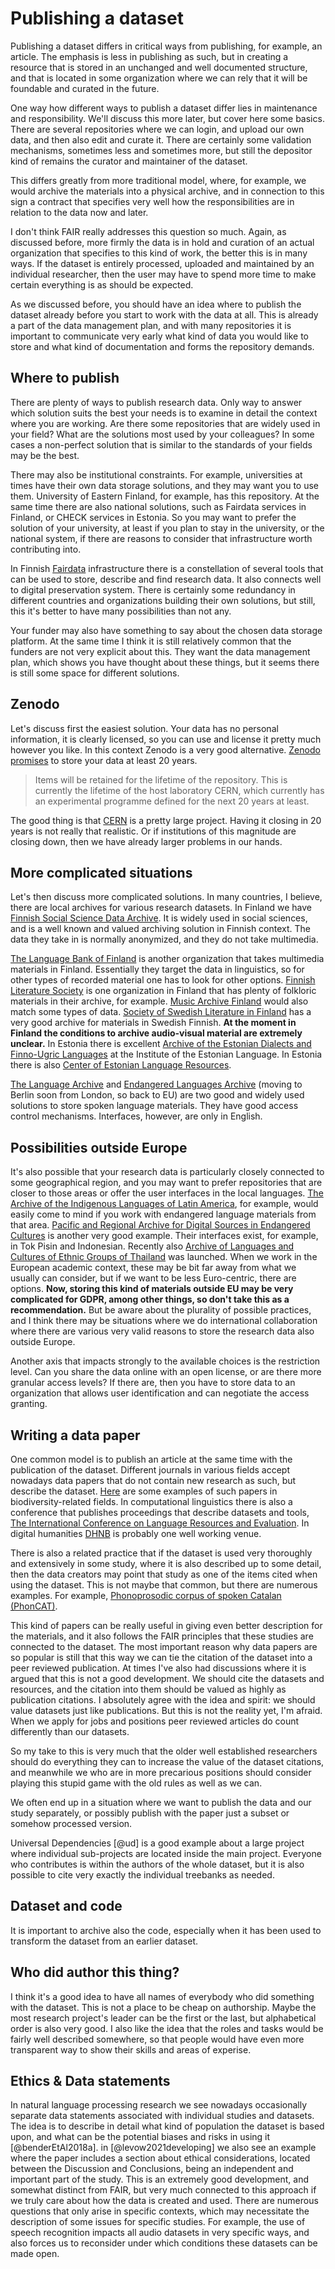 # Publishing a dataset

Publishing a dataset differs in critical ways from publishing, for example, an article. The emphasis is less in publishing as such, but in creating a resource that is stored in an unchanged and well documented structure, and that is located in some organization where we can rely that it will be foundable and curated in the future. 

One way how different ways to publish a dataset differ lies in maintenance and responsibility. We'll discuss this more later, but cover here some basics. There are several repositories where we can login, and upload our own data, and then also edit and curate it. There are certainly some validation mechanisms, sometimes less and sometimes more, but still the depositor kind of remains the curator and maintainer of the dataset. 

This differs greatly from more traditional model, where, for example, we would archive the materials into a physical archive, and in connection to this sign a contract that specifies very well how the responsibilities are in relation to the data now and later. 

I don't think FAIR really addresses this question so much. Again, as discussed before, more firmly the data is in hold and curation of an actual organization that specifies to this kind of work, the better this is in many ways. If the dataset is entirely processed, uploaded and maintained by an individual researcher, then the user may have to spend more time to make certain everything is as should be expected. 

As we discussed before, you should have an idea where to publish the dataset already before you start to work with the data at all. This is already a part of the data management plan, and with many repositories it is important to communicate very early what kind of data you would like to store and what kind of documentation and forms the repository demands. 

## Where to publish

There are plenty of ways to publish research data. Only way to answer which solution suits the best your needs is to examine in detail the context where you are working. Are there some repositories that are widely used in your field? What are the solutions most used by your colleagues? In some cases a non-perfect solution that is similar to the standards of your fields may be the best. 

There may also be institutional constraints. For example, universities at times have their own data storage solutions, and they may want you to use them. University of Eastern Finland, for example, has this repository. At the same time there are also national solutions, such as Fairdata services in Finland, or CHECK services in Estonia. So you may want to prefer the solution of your university, at least if you plan to stay in the university, or the national system, if there are reasons to consider that infrastructure worth contributing into.  

In Finnish [Fairdata](https://www.fairdata.fi/) infrastructure there is a constellation of several tools that can be used to store, describe and find research data. It also connects well to digital preservation system. There is certainly some redundancy in different countries and organizations building their own solutions, but still, this it's better to have many possibilities than not any. 

Your funder may also have something to say about the chosen data storage platform. At the same time I think it is still relatively common that the funders are not very explicit about this. They want the data management plan, which shows you have thought about these things, but it seems there is still some space for different solutions. 

## Zenodo

Let's discuss first the easiest solution. Your data has no personal information, it is clearly licensed, so you can use and license it pretty much however you like. In this context Zenodo is a very good alternative. [Zenodo promises](https://about.zenodo.org/policies/) to store your data at least 20 years.

> Items will be retained for the lifetime of the repository. This is currently the lifetime of the host laboratory CERN, which currently has an experimental programme defined for the next 20 years at least.

The good thing is that [CERN](https://home.cern/) is a pretty large project. Having it closing in 20 years is not really that realistic. Or if institutions of this magnitude are closing down, then we have already larger problems in our hands. 

## More complicated situations

Let's then discuss more complicated solutions. In many countries, I believe, there are local archives for various research datasets. In Finland we have [Finnish Social Science Data Archive](https://www.fsd.tuni.fi/en/). It is widely used in social sciences, and is a well known and valued archiving solution in Finnish context. The data they take in is normally anonymized, and they do not take multimedia. 

[The Language Bank of Finland](https://www.kielipankki.fi/language-bank/) is another organization that takes multimedia materials in Finland. Essentially they target the data in linguistics, so for other types of recorded material one has to look for other options. [Finnish Literature Society](https://www.finlit.fi/en) is one organization in Finland that has plenty of folkloric materials in their archive, for example. [Music Archive Finland](https://musiikkiarkisto.fi/music-archive-finland.php) would also match some types of data. [Society of Swedish Literature in Finland](https://www.sls.fi/en) has a very good archive for materials in Swedish Finnish. **At the moment in Finland the conditions to archive audio-visual material are extremely unclear.** In Estonia there is excellent [Archive of the Estonian Dialects and Finno-Ugric Languages](http://emsuka.eki.ee/) at the Institute of the Estonian Language. In Estonia there is also [Center of Estonian Language Resources](https://keeleressursid.ee/en/). 

[The Language Archive](https://archive.mpi.nl/) and [Endangered Languages Archive](http://elar.soas.ac.uk/) (moving to Berlin soon from London, so back to EU) are two good and widely used solutions to store spoken language materials. They have good access control mechanisms. Interfaces, however, are only in English. 

## Possibilities outside Europe

It's also possible that your research data is particularly closely connected to some geographical region, and you may want to prefer repositories that are closer to those areas or offer the user interfaces in the local languages. [The Archive of the Indigenous Languages of Latin America](https://ailla.utexas.org/), for example, would easily come to mind if you work with endangered language materials from that area. [Pacific and Regional Archive for Digital Sources in Endangered Cultures](https://www.paradisec.org.au/) is another very good example. Their interfaces exist, for example, in Tok Pisin and Indonesian. Recently also [Archive of Languages and Cultures of Ethnic Groups of Thailand](https://langarchive-th.org/) was launched. When we work in the European academic context, these may be bit far away from what we usually can consider, but if we want to be less Euro-centric, there are options. **Now, storing this kind of materials outside EU may be very complicated for GDPR, among other things, so don't take this as a recommendation.** But be aware about the plurality of possible practices, and I think there may be situations where we do international collaboration where there are various very valid reasons to store the research data also outside Europe.

Another axis that impacts strongly to the available choices is the restriction level. Can you share the data online with an open license, or are there more granular access levels? If there are, then you have to store data to an organization that allows user identification and can negotiate the access granting. 

## Writing a data paper

One common model is to publish an article at the same time with the publication of the dataset. Different journals in various fields accept nowadays data papers that do not contain new research as such, but describe the dataset. [Here](https://www.gbif.org/data-papers) are some examples of such papers in biodiversity-related fields. In computational linguistics there is also a conference that publishes proceedings that describe datasets and tools, [The International Conference on Language Resources and Evaluation](http://www.lrec-conf.org/). In digital humanities [DHNB](http://dhnb.eu/) is probably one well working venue. 

There is also a related practice that if the dataset is used very thoroughly and extensively in some study, where it is also described up to some detail, then the data creators may point that study as one of the items cited when using the dataset. This is not maybe that common, but there are numerous examples. For example, [Phonoprosodic corpus of spoken Catalan (PhonCAT)](https://corpora.uni-hamburg.de/hzsk/de/islandora/object/spoken-corpus:phoncat). 

This kind of papers can be really useful in giving even better description for the materials, and it also follows the FAIR principles that these studies are connected to the dataset. The most important reason why data papers are so popular is still that this way we can tie the citation of the dataset into a peer reviewed publication. At times I've also had discussions where it is argued that this is not a good development. We should cite the datasets and resources, and the citation into them should be valued as highly as publication citations. I absolutely agree with the idea and spirit: we should value datasets just like publications. But this is not the reality yet, I'm afraid. When we apply for jobs and positions peer reviewed articles do count differently than our datasets. 

So my take to this is very much that the older well established researchers should do everything they can to increase the value of the dataset citations, and meanwhile we who are in more precarious positions should consider playing this stupid game with the old rules as well as we can. 

We often end up in a situation where we want to publish the data and our study separately, or possibly publish with the paper just a subset or somehow processed version. 

Universal Dependencies [@ud] is a good example about a large project where individual sub-projects are located inside the main project. Everyone who contributes is within the authors of the whole dataset, but it is also possible to cite very exactly the individual treebanks as needed. 

## Dataset and code

It is important to archive also the code, especially when it has been used to transform the dataset from an earlier dataset. 

## Who did author this thing?

I think it's a good idea to have all names of everybody who did something with the dataset. This is not a place to be cheap on authorship. Maybe the most research project's leader can be the first or the last, but alphabetical order is also very good. I also like the idea that the roles and tasks would be fairly well described somewhere, so that people would have even more transparent way to show their skills and areas of experise. 

## Ethics & Data statements

In natural language processing research we see nowadays occasionally separate data statements associated with individual studies and datasets. The idea is to describe in detail what kind of population the dataset is based upon, and what can be the potential biases and risks in using it [@benderEtAl2018a]. in [@levow2021developing] we also see an example where the paper includes a section about ethical considerations, located between the Discussion and Conclusions, being an independent and important part of the study. This is an extremely good development, and somewhat distinct from FAIR, but very much connected to this approach if we truly care about how the data is created and used. There are numerous questions that only arise in specific contexts, which may necessitate the description of some issues for specific studies. For example, the use of speech recognition impacts all audio datasets in very specific ways, and also forces us to reconsider under which conditions these datasets can be made open. 

